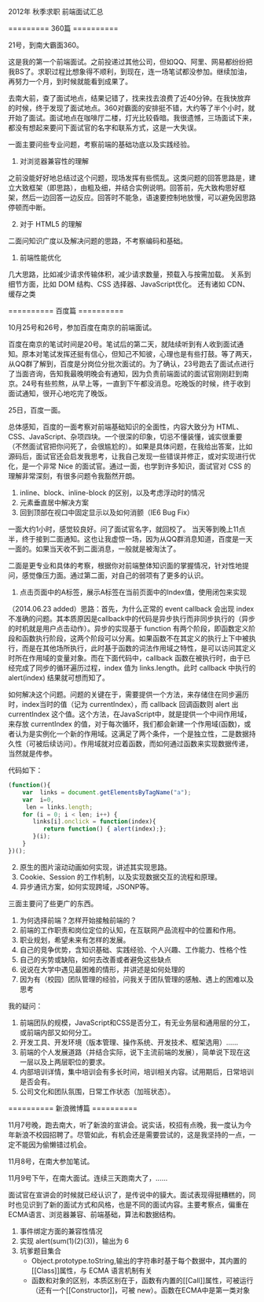 2012年 秋季求职 前端面试汇总

=========  360篇 ==========

21号，到南大霸面360。

这是我的第一个前端面试。之前投递过其他公司，但如QQ、阿里、网易都纷纷把我BS了。求职过程比想象得不顺利，到现在，连一场笔试都没参加。继续加油，再努力一个月，到时候就能看到成果了。

去南大前，查了面试地点，结果记错了，找来找去浪费了近40分钟。在我快放弃的时候，终于发现了面试地点。360对霸面的安排挺不错，大约等了半个小时，就开始了面试。面试地点在咖啡厅二楼，灯光比较昏暗。我很遗憾，三场面试下来，都没有想起来要问下面试官的名字和联系方式，这是一大失误。

一面主要问些专业问题，考察前端的基础功底以及实践经验。

1. 对浏览器兼容性的理解

之前没能好好地总结过这个问题，现场发挥有些慌乱。这类问题的回答思路是，建立大致框架（即思路），由粗及细，并结合实例说明。回答前，先大致构思好框架，然后一边回答一边反应。回答时不能急，语速要控制地放慢，可以避免因思路停顿而中断。

2. 对于 HTML5 的理解

二面问知识广度以及解决问题的思路，不考察编码和基础。

1. 前端性能优化

几大思路，比如减少请求传输体积，减少请求数量，预载入与按需加载。
关系到细节方面，比如 DOM 结构、CSS 选择器、JavaScript优化。
还有诸如 CDN、缓存之类


==========  百度篇 ==========

10月25号和26号，参加百度在南京的前端面试。

百度在南京的笔试时间是20号。笔试后的第二天，就陆续听到有人收到面试通知。原本对笔试发挥还挺有信心，但知己不知彼，心理也是有些打鼓。等了两天，从QQ群了解到，百度是分岗位分批次面试的。为了确认，23号跑去了面试点进行了当面咨询，告知我最晚明晚会有通知，因为负责前端面试的面试官刚刚赶到南京。24号有些煎熬，从早上等，一直到下午都没消息。吃晚饭的时候，终于收到面试通知，很开心地吃完了晚饭。

25日，百度一面。

总体感知，百度的一面考察对前端基础知识的全面性，内容大致分为 HTML、CSS、JavaScript、杂项四块。一个很深的印象，切忌不懂装懂，诚实很重要（不然面试官把你问死了，会很尴尬的）。如果是具体问题，在我给出答案，比如源码后，面试官还会启发我思考，让我自己发现一些错误并修正，或对实现进行优化，是一个非常 Nice 的面试官。通过一面，也学到许多知识，面试官对 CSS 的理解非常深刻，有很多问题令我豁然开朗。

1. inline、block、inline-block 的区别，以及考虑浮动时的情况
2. 元素垂直居中解决方案
3. 回到顶部在视口中固定显示以及如何消颤（IE6 Bug Fix）

一面大约1小时，感觉较良好。问了面试官名字，就回校了。 当天等到晚上11点半，终于接到二面通知。这也让我虚惊一场，因为从QQ群消息知道，百度是一天一面的。如果当天收不到二面消息，一般就是被淘汰了。

二面是更专业和具体的考察，根据你对前端整体知识面的掌握情况，针对性地提问，感觉像压力面。通过第二面，对自己的弱项有了更多的认识。

1. 点击页面中的A标签，展示A标签在当前页面中的Index值，使用闭包来实现

（2014.06.23 added）思路：首先，为什么正常的 event callback 会出现 index 不准确的问题。其本质原因是callback中的代码是异步执行而非同步执行的（异步的时机就是用户点击动作）。异步的实现基于 function 有两个阶段，即函数定义阶段和函数执行阶段，这两个阶段可以分离。如果函数不在其定义的执行上下中被执行，而是在其他场所执行，此时基于函数的词法作用域之特性，是可以访问其定义时所在作用域的变量对象。而在下面代码中，callback 函数在被执行时，由于已经完成了同步的循环遍历过程，index 值为 links.length。此时 callback 中执行的 alert(index) 结果就可想而知了。

如何解决这个问题。问题的关键在于，需要提供一个方法，来存储住在同步遍历时，index当时的值（记为 currentIndex），而 callback 回调函数则 alert 出 currentIndex 这个值。这个方法，在JavaScript中，就是提供一个中间作用域，来存放 currentIndex 的值，对于每次循环，我们都会新建一个作用域(函数)，或者认为是实例化一个新的作用域。这满足了两个条件，一个是独立性，二是数据持久性（可被后续访问）。作用域就对应着函数，而如何通过函数来实现数据传递，当然就是传参。

代码如下：

```javascript
(function(){
    var  links = document.getElementsByTagName("a");
    var  i=0,
	 len = links.length;
    for (i = 0; i < len; i++) {
       links[i].onclick = function(index){
          return function() { alert(index);};
       }(i);
    }
})();
```

2. 原生的图片滚动动画如何实现，讲述其实现思路。
3. Cookie、Session 的工作机制，以及实现数据交互的流程和原理。
4. 异步通讯方案，如何实现跨域，JSONP等。

三面主要问了些更广的东西。

1. 为何选择前端？怎样开始接触前端的？
2. 前端的工作职责和岗位定位的认知，在互联网产品流程中的位置和作用。
3. 职业规划，希望未来有怎样的发展。
4. 自己的竞争优势，含知识基础、实践经验、个人兴趣、工作能力、性格个性
4. 自己的劣势或缺陷，如何去改善或者避免这些缺点
6. 说说在大学中遇见最困难的情形，并讲述是如何处理的
7. 因为有（校园）团队管理的经验，问我关于团队管理的感触、遇上的困难以及思考

我的疑问：

1. 前端团队的规模，JavaScript和CSS是否分工，有无业务层和通用层的分工，或前端内部又如何分工。
2. 开发工具、开发环境（版本管理、操作系统、开发技术、框架选用）......
3. 前端的个人发展道路（并结合实际，说下主流前端的发展），简单说下现在这一层以及上两层职位的要求。
4. 内部培训详情，集中培训会有多长时间，培训相关内容。试用期后，日常培训是否会有。
5. 公司文化和团队氛围，日常工作状态（加班状态）。

========== 新浪微博篇 ==========

11月7号晚，跑去南大，听了新浪的宣讲会。说实话，校招有点晚，我一度认为今年新浪不校园招聘了。尽管如此，有机会还是需要尝试的，这是我坚持的一点，一定不能因为偷懒错过机会。

11月8号，在南大参加笔试。

11月9号下午，在南大面试。连续三天跑南大了，......

面试官在宣讲会的时候就已经认识了，是传说中的貘大。面试表现得挺糟糕的，同时也见识到了新的面试方式和风格，也是不同的面试内容。主要考察点，偏重在ECMA语言、浏览器兼容、前端基础，算法和数据结构。

1. 事件绑定方面的兼容性情况
2. 实现 alert(sum(1)(2)(3))，输出为 6
3. 坑爹题目集合
    - Object.prototype.toString,输出的字符串时基于每个数据中，其内置的[[Class]]属性，与 ECMA 语言机制有关
    - 函数和对象的区别，本质区别在于，函数有内置的[[Call]]属性，可被运行（还有一个[[Constructor]]，可被 new）。函数在ECMA中是第一类对象